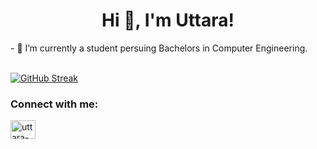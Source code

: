 <h1 align="center">Hi 👋, I'm Uttara!</h1>
- 🌱 I’m currently a student persuing Bachelors in Computer Engineering.<br><br>


[![GitHub Streak](http://github-readme-streak-stats.herokuapp.com?user=uttarabahad&theme=highcontrast&date_format=M%20j%5B%2C%20Y%5D)](https://git.io/streak-stats)

<h3 align="left">Connect with me:</h3>
<p align="left">
<a href="https://linkedin.com/in/uttara-bahad-103" target="blank"><img align="center" src="https://raw.githubusercontent.com/rahuldkjain/github-profile-readme-generator/master/src/images/icons/Social/linked-in-alt.svg" alt="uttara-bahad-103" height="30" width="40" /></a>
</p>
